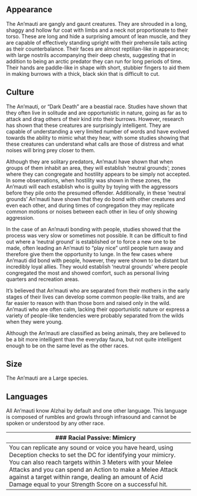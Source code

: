 ## Appearance

The An’mauti are gangly and gaunt creatures. They are shrouded in a long, shaggy and hollow fur coat with limbs and a neck not proportionate to their torso. These are long and hide a surprising amount of lean muscle, and they are capable of effectively standing upright with their prehensile tails acting as their counterbalance. Their faces are almost reptilian-like in appearance; with large nostrils accompanying their deep chests, suggesting that in addition to being an arctic predator they can run for long periods of time. Their hands are paddle-like in shape with short, stubbier fingers to aid them in making burrows with a thick, black skin that is difficult to cut.

## Culture

The An’mauti, or “Dark Death” are a beastial race. Studies have shown that they often live in solitude and are opportunistic in nature, going as far as to attack and drag others of their kind into their burrows. However, research has shown that these creatures are surprisingly intelligent. They are capable of understanding a very limited number of words and have evolved towards the ability to mimic what they hear, with some studies showing that these creatures can understand what calls are those of distress and what noises will bring prey closer to them.

Although they are solitary predators, An’mauti have shown that when groups of them inhabit an area, they will establish ‘neutral grounds’; zones where they can congregate and hostility appears to be simply not accepted. In some observations, when hostility was shown in these zones, the An’mauti will each establish who is guilty by toying with the aggressors before they pile onto the presumed offender. Additionally, in these ‘neutral grounds’ An’mauti have shown that they do bond with other creatures and even each other, and during times of congregation they may replicate common motions or noises between each other in lieu of only showing aggression.

In the case of an An’mauti bonding with people, studies showed that the process was very slow or sometimes not possible. It can be difficult to find out where a ‘neutral ground’ is established or to force a new one to be made, often leading an An’mauti to “play nice” until people turn away and therefore give them the opportunity to lunge. In the few cases where An’mauti did bond with people, however, they were shown to be distant but incredibly loyal allies. They would establish ‘neutral grounds’ where people congregated the most and showed comfort, such as personal living quarters and recreation areas.

It’s believed that An’mauti who are separated from their mothers in the early stages of their lives can develop some common people-like traits, and are far easier to reason with than those born and raised only in the wild. An’mauti who are often calm, lacking their opportunistic nature or express a variety of people-like tendencies were probably separated from the wilds when they were young.

Although the An’mauti are classified as being animals, they are believed to be a bit more intelligent than the everyday fauna, but not quite intelligent enough to be on the same level as the other races.

## Size

The An’mauti are a Large species.

## Languages

All An’mauti know Alzhai by default and one other language. This language is composed of rumbles and growls through infrasound and cannot be spoken or understood by any other race.

| ### **Racial Passive: Mimicry**                                                                                                                                                                                                                                                                                                                                 |     |
| --------------------------------------------------------------------------------------------------------------------------------------------------------------------------------------------------------------------------------------------------------------------------------------------------------------------------------------------------------------- | --- |
| You can replicate any sound or voice you have heard, using Deception checks to set the DC for identifying your mimicry. You can also reach targets within 3 Meters with your Melee Attacks and you can spend an Action to make a Melee Attack against a target within range, dealing an amount of Acid Damage equal to your Strength Score on a successful hit. |     |